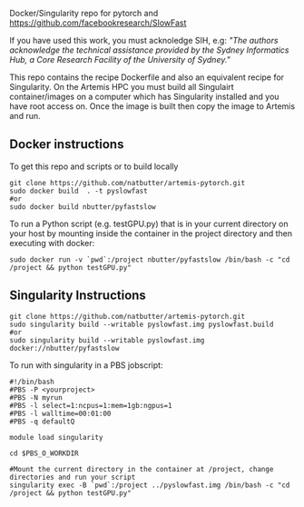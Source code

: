 Docker/Singularity repo for pytorch and https://github.com/facebookresearch/SlowFast

If you have used this work, you must acknoledge SIH, e.g:
*"The authors acknowledge the technical assistance provided by the Sydney Informatics Hub, a Core Research Facility of the University of Sydney."*

This repo contains the recipe Dockerfile and also an equivalent recipe for Singularity. On the Artemis HPC you must build all Singulairt container/images on a computer which has Singularity installed and you have root access on. Once the image is built then copy the image to Artemis and run.

## Docker instructions
To get this repo and scripts or to build locally
```
git clone https://github.com/natbutter/artemis-pytorch.git
sudo docker build  . -t pyslowfast 
#or
sudo docker build nbutter/pyfastslow
```

To run a Python script (e.g. testGPU.py) that is in your current directory on your host by mounting inside the container in the project directory and then executing with docker:
```
sudo docker run -v `pwd`:/project nbutter/pyfastslow /bin/bash -c "cd /project && python testGPU.py"
```

## Singularity Instructions
```
git clone https://github.com/natbutter/artemis-pytorch.git
sudo singularity build --writable pyslowfast.img pyslowfast.build
#or
sudo singularity build --writable pyslowfast.img docker://nbutter/pyfastslow
```

To run with singularity in a PBS jobscript:
```
#!/bin/bash
#PBS -P <yourproject> 
#PBS -N myrun 
#PBS -l select=1:ncpus=1:mem=1gb:ngpus=1
#PBS -l walltime=00:01:00
#PBS -q defaultQ

module load singularity

cd $PBS_O_WORKDIR

#Mount the current directory in the container at /project, change directories and run your script
singularity exec -B `pwd`:/project ../pyslowfast.img /bin/bash -c "cd /project && python testGPU.py"
```
 
